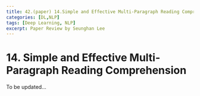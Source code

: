 ```yaml
---
title: 42.(paper) 14.Simple and Effective Multi-Paragraph Reading Comprehension
categories: [DL,NLP]
tags: [Deep Learning, NLP]
excerpt: Paper Review by Seunghan Lee
---
```


# 14. Simple and Effective Multi-Paragraph Reading Comprehension

<script src="https://cdn.mathjax.org/mathjax/latest/MathJax.js?config=TeX-AMS-MML_HTMLorMML" type="text/javascript"></script>

To be updated...